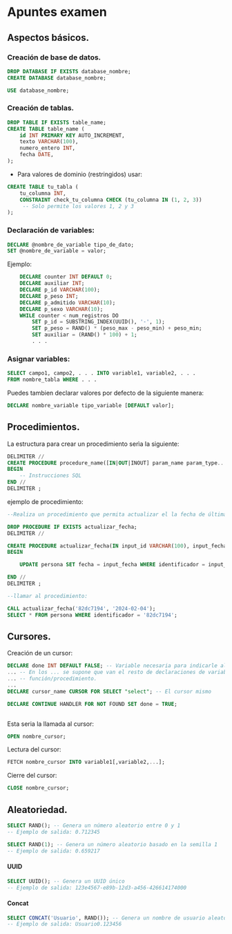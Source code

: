 # Apuntes examen

## Aspectos básicos.

### Creación de base de datos.

```sql
DROP DATABASE IF EXISTS database_nombre;
CREATE DATABASE database_nombre;

USE database_nombre;
```

### Creación de tablas.

```sql
DROP TABLE IF EXISTS table_name;
CREATE TABLE table_name (
    id INT PRIMARY KEY AUTO_INCREMENT,
    texto VARCHAR(100),
    numero_entero INT,
    fecha DATE,
);
```

- Para valores de dominio (restringidos) usar:

```sql
CREATE TABLE tu_tabla (
    tu_columna INT,
    CONSTRAINT check_tu_columna CHECK (tu_columna IN (1, 2, 3))
     -- Solo permite los valores 1, 2 y 3
);
```

### Declaración de variables:

```sql
DECLARE @nombre_de_variable tipo_de_dato;
SET @nombre_de_variable = valor;
```

Ejemplo:

```sql
    DECLARE counter INT DEFAULT 0;
    DECLARE auxiliar INT;
    DECLARE p_id VARCHAR(100);
    DECLARE p_peso INT;
    DECLARE p_admitido VARCHAR(10);
    DECLARE p_sexo VARCHAR(10);
    WHILE counter < num_registros DO
        SET p_id = SUBSTRING_INDEX(UUID(), '-', 1);
        SET p_peso = RAND() * (peso_max - peso_min) + peso_min;
        SET auxiliar = (RAND() * 100) + 1;
        . . .
```

### Asignar variables:

```sql
SELECT campo1, campo2, . . . INTO variable1, variable2, . . . 
FROM nombre_tabla WHERE . . .
```

Puedes tambien declarar valores por defecto de la siguiente manera:

```sql
DECLARE nombre_variable tipo_variable [DEFAULT valor];
```

## Procedimientos.

La estructura para crear un procedimiento serìa la siguiente:

```sql
DELIMITER //
CREATE PROCEDURE procedure_name([IN|OUT|INOUT] param_name param_type...)
BEGIN
    -- Instrucciones SQL
END //
DELIMITER ;

```

ejemplo de procedimiento:

```sql
--Realiza un procedimiento que permita actualizar el la fecha de última donación, teniendo como parámetro de entrada el identificador de la persona, y una fecha.

DROP PROCEDURE IF EXISTS actualizar_fecha;
DELIMITER //

CREATE PROCEDURE actualizar_fecha(IN input_id VARCHAR(100), input_fecha DATE)
BEGIN

    UPDATE persona SET fecha = input_fecha WHERE identificador = input_id;

END //
DELIMITER ;

--llamar al procedimiento:

CALL actualizar_fecha('82dc7194', '2024-02-04');
SELECT * FROM persona WHERE identificador = '82dc7194';

```

## Cursores.

Creación de un cursor:

```sql
DECLARE done INT DEFAULT FALSE; -- Variable necesaria para indicarle al cursor que ya se terminó.
... -- En los ... se supone que van el resto de declaraciones de variables usadas en la 
... -- función/procedimiento.
...
DECLARE cursor_name CURSOR FOR SELECT "select"; -- El cursor mismo

DECLARE CONTINUE HANDLER FOR NOT FOUND SET done = TRUE;
 
```

Esta seria la llamada al cursor:

```sql
OPEN nombre_cursor;
```

Lectura del cursor:

```sql
FETCH nombre_cursor INTO variable1[,variable2,...];
```

Cierre del cursor:

```sql
CLOSE nombre_cursor;
```

## Aleatoriedad.

```sql
SELECT RAND(); -- Genera un número aleatorio entre 0 y 1
-- Ejemplo de salida: 0.712345
```

```sql
SELECT RAND(1); -- Genera un número aleatorio basado en la semilla 1
-- Ejemplo de salida: 0.659217
```

#### UUID

```sql
SELECT UUID(); -- Genera un UUID único
-- Ejemplo de salida: 123e4567-e89b-12d3-a456-426614174000
```

#### Concat

```sql
SELECT CONCAT('Usuario', RAND()); -- Genera un nombre de usuario aleatorio
-- Ejemplo de salida: Usuario0.123456
```

